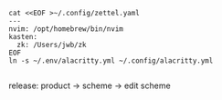 
```
cat <<EOF >~/.config/zettel.yaml
---
nvim: /opt/homebrew/bin/nvim
kasten:
  zk: /Users/jwb/zk
EOF
ln -s ~/.env/alacritty.yml ~/.config/alacritty.yml


```

release: product -> scheme -> edit scheme
